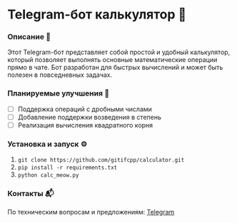 # Telegram-бот калькулятор 🤖

### Описание 📝
Этот Telegram-бот представляет собой простой и удобный калькулятор, который позволяет выполнять основные математические операции прямо в чате. Бот разработан для быстрых вычислений и может быть полезен в повседневных задачах.

### Планируемые улучшения 🚀
- [ ] Поддержка операций с дробными числами
- [ ] Добавление поддержки возведения в степень
- [ ] Реализация вычисления квадратного корня

### Установка и запуск ⚙️
1.  `git clone https://github.com/gitifcpp/calculator.git`
2.  `pip install -r requirements.txt`
3.  `python calc_meow.py`

### Контакты 📬
По техническим вопросам и предложениям: [Telegram](https://t.me/ifcpp)
